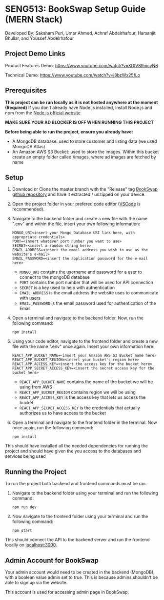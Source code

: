 # SENG513: BookSwap Setup Guide (MERN Stack)
Developed By: Saksham Puri, Umar Ahmed, Achraf Abdelrhafour, Harsanjit Bhullar, and Youssef Abdelrhafour

## Project Demo Links
Product Features Demo: https://www.youtube.com/watch?v=XDlV8RmcyN8

Technical Demo: https://www.youtube.com/watch?v=j8bzWx25fLo

## Prerequisites
**This project can be run locally as it is not hosted anywhere at the moment**
**(Required)** If you don't already have Node.js installed, install Node.js and npm from the [Node.js official website](https://nodejs.org/en)

**MAKE SURE YOUR AD BLOCKER IS OFF WHEN RUNNING THIS PROJECT**

**Before being able to run the project, ensure you already have:**
- A MongoDB database: used to store customer and listing data (we used MongoDB Atlas)
- An Amazon AWS S3 Bucket: used to store the images. Within this bucket create an empty folder called /images, where ad images are fetched by name

## Setup
1. Download or Clone the master branch with the "Release" tag [BookSwap github repository](https://github.com/Saksham-P/SENG513-BookSwap) and have it extracted / unzipped on your device.
2. Open the project folder in your prefered code editor ([VSCode](https://code.visualstudio.com/) is recommended).
3. Navigate to the backend folder and create a new file with the name ".env" and within the file, insert your own following information:
    ```
    MONGO_URI<insert your Mongo Database URI link here, with appropriate credentials>
    PORT=<insert whatever port number you want to use>
    SECRET=<insert a random string here>
    EMAIL_ADDRESS=<insert the email address you wish to use as the website's e-mail>
    EMAIL_PASSWORD=<insert the application password for the e-mail here> 
    ```
    - `MONGO_URI` contains the username and password for a user to connect to the mongoDB database
    - `PORT` contains the port number that will be used for API connection
    - `SECRET` is a key used to help with authentication
    - `EMAIL_ADDRESS` is the email address the website uses to communicate with users
    - `EMAIL_PASSWORD` is the email password used for authentication of the Email

4. Open a terminal and navigate to the backend folder. Now, run the following command: 
    ```
    npm install
    ```
5. Using your code editor, navigate to the frontend folder and create a new file with the name ".env" once again. Insert your own information here:
    ```
    REACT_APP_BUCKET_NAME=<insert your Amazon AWS S3 Bucket name here>
    REACT_APP_BUCKET_REGION=<insert your bucket's region here>
    REACT_APP_ACCESS_KEY=<insert the access key for the bucket here>
    REACT_APP_SECRET_ACCESS_KEY=<insert the secret access key for the bucket here>
    ```
    - `REACT_APP_BUCKET_NAME` contains the name of the bucket we will be using from AWS
    - `REACT_APP_BUCKET_REGION` contains region we will be using
    - `REACT_APP_ACCESS_KEY` is the access key that lets us access the bucket
    - `REACT_APP_SECRET_ACCESS_KEY` is the credentials that actually authorizes us to have access to the bucket

6.  Open a terminal and navigate to the frontend folder in the terminal. Now once again, run the following command:
    ```
    npm install
    ```
This should have installed all the needed dependencies for running the project and should have given the you access to the databases and services being used

## Running the Project
To run the project both backend and frontend commands must be ran.
1. Navigate to the backend folder using your terminal and run the following command: 
    ```
    npm run dev
    ```
2. Now navigate to the frontend folder using your terminal and run the following command:
    ```
    npm start
    ```
This should connect the API to the backend server and run the frontend locally on [localhost:3000](http://localhost:3000/).

## Admin Account for BookSwap
Your admin account would need to be created in the backend (MongoDB), with a boolean value admin set to true.
This is because admins shouldn't be able to sign up via the website. 

This account is used for accessing admin page in BookSwap.

